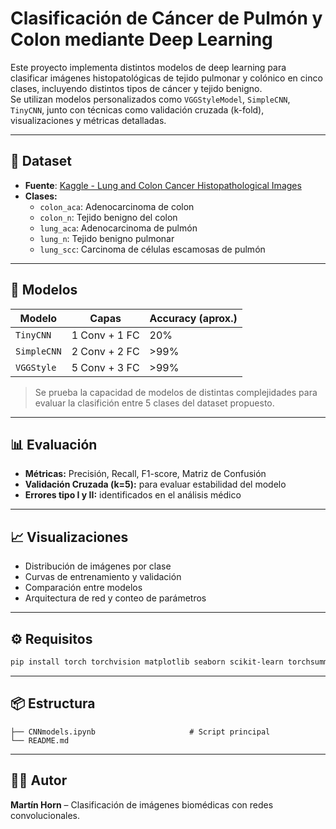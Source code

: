 
# Clasificación de Cáncer de Pulmón y Colon mediante Deep Learning

Este proyecto implementa distintos modelos de deep learning para clasificar imágenes histopatológicas de tejido pulmonar y colónico en cinco clases, incluyendo distintos tipos de cáncer y tejido benigno.  
Se utilizan modelos personalizados como `VGGStyleModel`, `SimpleCNN`, `TinyCNN`, junto con técnicas como validación cruzada (k-fold), visualizaciones y métricas detalladas.

---

## 📁 Dataset

- **Fuente**: [Kaggle - Lung and Colon Cancer Histopathological Images](https://www.kaggle.com/datasets/andrewmvd/lung-and-colon-cancer-histopathological-images)
- **Clases:**
  - `colon_aca`: Adenocarcinoma de colon  
  - `colon_n`: Tejido benigno del colon  
  - `lung_aca`: Adenocarcinoma de pulmón  
  - `lung_n`: Tejido benigno pulmonar  
  - `lung_scc`: Carcinoma de células escamosas de pulmón

---

## 🧠 Modelos

| Modelo        | Capas            | Accuracy (aprox.) |
|---------------|------------------|-------------------|
| `TinyCNN`     | 1 Conv + 1 FC    | 20%               |
| `SimpleCNN`   | 2 Conv + 2 FC    | >99%              |
| `VGGStyle`    | 5 Conv + 3 FC    |  >99%             |

> Se prueba la capacidad de modelos de distintas complejidades para evaluar la clasifición entre 5 clases del dataset propuesto.

---

## 📊 Evaluación

- **Métricas:** Precisión, Recall, F1-score, Matriz de Confusión  
- **Validación Cruzada (k=5):** para evaluar estabilidad del modelo  
- **Errores tipo I y II:** identificados en el análisis médico

---

## 📈 Visualizaciones

- Distribución de imágenes por clase  
- Curvas de entrenamiento y validación  
- Comparación entre modelos  
- Arquitectura de red y conteo de parámetros

---

## ⚙️ Requisitos

```bash
pip install torch torchvision matplotlib seaborn scikit-learn torchsummary
```

---

## 📦 Estructura

```
├── CNNmodels.ipynb                     # Script principal
└── README.md
```

---

## 🧑‍💻 Autor

**Martín Horn** – Clasificación de imágenes biomédicas con redes convolucionales.
